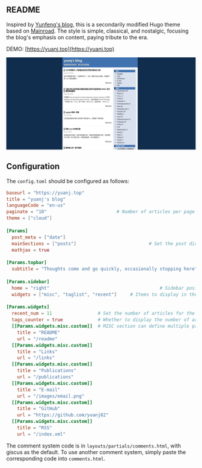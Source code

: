 ## README

Inspired by [Yunfeng's blog](https://blog.codingnow.com/), this is a secondarily modified Hugo theme based on [Mainroad](https://github.com/Vimux/Mainroad). The style is simple, classical, and nostalgic, focusing the blog's emphasis on content, paying tribute to the era.

DEMO: [https://yuanj.top](https://yuanj.top)

![](./img/demo.png)

## Configuration

The `config.toml` should be configured as follows:

```toml
baseurl = "https://yuanj.top"
title = "yuanj's blog"
languageCode = "en-us"
paginate = "10"                          # Number of articles per page
theme = ["cloud"]

[Params]
  post_meta = ["date"]
  mainSections = ["posts"]                           # Set the post directory
  mathjax = true

[Params.topbar]
  subtitle = "Thoughts come and go quickly, occasionally stopping here"     # Top bar subtitle

[Params.sidebar]
  home = "right"                                         # Sidebar position
  widgets = ["misc", "taglist", "recent"]     # Items to display in the sidebar

[Params.widgets]
  recent_num = 11                 # Set the number of articles for the RECENT POSTS section
  tags_counter = true             # Whether to display the number of articles for each tag
  [[Params.widgets.misc.custom]]  # MISC section can define multiple pages or URLs; pages should be created in the content directory
    title = "README"
    url = "/readme"
  [[Params.widgets.misc.custom]]
    title = "Links"
    url = "/links"
  [[Params.widgets.misc.custom]]
    title = "Publications"
    url = "/publications"
  [[Params.widgets.misc.custom]]
    title = "E-mail"
    url = "/images/email.png"
  [[Params.widgets.misc.custom]]
    title = "GitHub"
    url = "https://github.com/yuanj82"
  [[Params.widgets.misc.custom]]
    title = "RSS"
    url = "/index.xml"
```

The comment system code is in `layouts/partials/comments.html`, with giscus as the default. To use another comment system, simply paste the corresponding code into `comments.html`.
